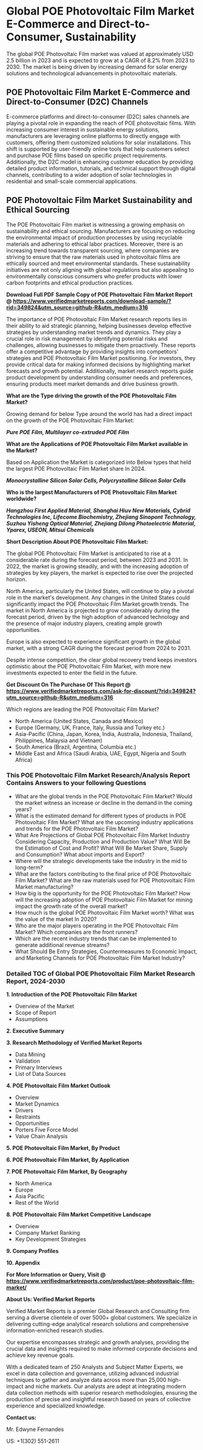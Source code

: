 <h1>Global POE Photovoltaic Film Market E-Commerce and Direct-to-Consumer, Sustainability</h1><p class=""><p>The global POE Photovoltaic Film market was valued at approximately USD 2.5 billion in 2023 and is expected to grow at a CAGR of 8.2% from 2023 to 2030. The market is being driven by increasing demand for solar energy solutions and technological advancements in photovoltaic materials.</p><h2>POE Photovoltaic Film Market E-Commerce and Direct-to-Consumer (D2C) Channels</h2><p>E-commerce platforms and direct-to-consumer (D2C) sales channels are playing a pivotal role in expanding the reach of POE photovoltaic films. With increasing consumer interest in sustainable energy solutions, manufacturers are leveraging online platforms to directly engage with customers, offering them customized solutions for solar installations. This shift is supported by user-friendly online tools that help customers select and purchase POE films based on specific project requirements. Additionally, the D2C model is enhancing customer education by providing detailed product information, tutorials, and technical support through digital channels, contributing to a wider adoption of solar technologies in residential and small-scale commercial applications.</p><h2>POE Photovoltaic Film Market Sustainability and Ethical Sourcing</h2><p>The POE Photovoltaic Film market is witnessing a growing emphasis on sustainability and ethical sourcing. Manufacturers are focusing on reducing the environmental impact of production processes by using recyclable materials and adhering to ethical labor practices. Moreover, there is an increasing trend towards transparent sourcing, where companies are striving to ensure that the raw materials used in photovoltaic films are ethically sourced and meet environmental standards. These sustainability initiatives are not only aligning with global regulations but also appealing to environmentally conscious consumers who prefer products with lower carbon footprints and ethical production practices.</p></p><p class=""><strong>Download Full PDF Sample Copy of POE Photovoltaic Film Market Report @ <a href="https://www.verifiedmarketreports.com/download-sample/?rid=349824&utm_source=github-R&utm_medium=316" target="_blank">https://www.verifiedmarketreports.com/download-sample/?rid=349824&utm_source=github-R&utm_medium=316</a></strong></p><p>The importance of&nbsp;POE Photovoltaic Film Market research reports lies in their ability to aid strategic planning, helping businesses develop effective strategies by understanding market trends and dynamics. They play a crucial role in risk management by identifying potential risks and challenges, allowing businesses to mitigate them proactively. These reports offer a competitive advantage by providing insights into competitors' strategies and POE Photovoltaic Film Market positioning. For investors, they provide critical data for making informed decisions by highlighting market forecasts and growth potential. Additionally, market research reports guide product development by understanding consumer needs and preferences, ensuring products meet market demands and drive business growth.</p><p><strong>What are the&nbsp;Type driving the growth of the POE Photovoltaic Film Market?</strong></p><p id="" class="">Growing demand for below Type around the world has had a direct impact on the growth of the POE Photovoltaic Film Market:</p><p class=""><em><strong>Pure POE Film, Multilayer co-extruded POE Film</strong></em></p><p class=""><strong>What are the&nbsp;Applications&nbsp;of POE Photovoltaic Film Market available in the Market?</strong></p><p id="" class="">Based on Application the Market is categorized into Below types that held the largest POE Photovoltaic Film Market share In 2024.</p><p class=""><em><strong>Monocrystalline Silicon Solar Cells, Polycrystalline Silicon Solar Cells</strong></em></p><p class=""><strong>Who is the largest Manufacturers of POE Photovoltaic Film Market worldwide?</strong></p><p><em><strong>Hangzhou First Applied Material, Shanghai Hiuv New Materials, Cybrid Technologies Inc, Lifecome Biochemistry, Zhejiang Sinopont Technology, Suzhou Yisheng Optical Material, Zhejiang Dilong Photoelectric Material, Yparex, USEON, Mitsui Chemicals</strong></em></p><p id="" class=""><strong>Short Description About POE Photovoltaic Film Market:</strong></p><p>The global POE Photovoltaic Film Market is anticipated to rise at a considerable rate during the forecast period, between 2023 and 2031. In 2022, the market is growing steadily, and with the increasing adoption of strategies by key players, the market is expected to rise over the projected horizon.</p><p>North America, particularly the United States, will continue to play a pivotal role in the market's development. Any changes in the United States could significantly impact the POE Photovoltaic Film Market growth trends. The market in North America is projected to grow considerably during the forecast period, driven by the high adoption of advanced technology and the presence of major industry players, creating ample growth opportunities.</p><p>Europe is also expected to experience significant growth in the global market, with a strong CAGR during the forecast period from 2024 to 2031.</p><p>Despite intense competition, the clear global recovery trend keeps investors optimistic about the POE Photovoltaic Film Market, with more new investments expected to enter the field in the future.</p><p id="" class=""><strong>Get Discount On The Purchase Of This Report @ <a href="https://www.verifiedmarketreports.com/ask-for-discount/?rid=349824?utm_source=github-R&utm_medium=316" target="_blank">https://www.verifiedmarketreports.com/ask-for-discount/?rid=349824?utm_source=github-R&utm_medium=316</a></strong></p><p class="">Which regions are leading the POE Photovoltaic Film Market?</p><ul><li>North America (United States, Canada and Mexico)</li><li>Europe (Germany, UK, France, Italy, Russia and Turkey etc.)</li><li>Asia-Pacific (China, Japan, Korea, India, Australia, Indonesia, Thailand, Philippines, Malaysia and Vietnam)</li><li>South America (Brazil, Argentina, Columbia etc.)</li><li>Middle East and Africa (Saudi Arabia, UAE, Egypt, Nigeria and South Africa)</li></ul><h3 id="" class="">This POE Photovoltaic Film Market Research/Analysis Report Contains Answers to your following Questions</h3><ul><li>What are the global trends in the POE Photovoltaic Film Market? Would the market witness an increase or decline in the demand in the coming years?</li><li>What is the estimated demand for different types of products in POE Photovoltaic Film Market? What are the upcoming industry applications and trends for the POE Photovoltaic Film Market?</li><li>What Are Projections of Global POE Photovoltaic Film Market Industry Considering Capacity, Production and Production Value? What Will Be the Estimation of Cost and Profit? What Will Be Market Share, Supply and Consumption? What about imports and Export?</li><li>Where will the strategic developments take the industry in the mid to long-term?</li><li>What are the factors contributing to the final price of POE Photovoltaic Film Market? What are the raw materials used for POE Photovoltaic Film Market manufacturing?</li><li>How big is the opportunity for the POE Photovoltaic Film Market? How will the increasing adoption of POE Photovoltaic Film Market for mining impact the growth rate of the overall market?</li><li>How much is the global POE Photovoltaic Film Market worth? What was the value of the market In 2020?</li><li>Who are the major players operating in the POE Photovoltaic Film Market? Which companies are the front runners?</li><li>Which are the recent industry trends that can be implemented to generate additional revenue streams?</li><li>What Should Be Entry Strategies, Countermeasures to Economic Impact, and Marketing Channels for POE Photovoltaic Film Market Industry?</li></ul><h3 id="" class="">Detailed TOC of Global POE Photovoltaic Film Market Research Report, 2024-2030</h3><p id="" class=""><strong>1. Introduction of the POE Photovoltaic Film Market</strong></p><ul><li>Overview of the Market</li><li>Scope of Report</li><li>Assumptions</li></ul><p id="" class=""><strong>2. Executive Summary</strong></p><p id="" class=""><strong>3. Research Methodology of Verified Market Reports</strong></p><ul><li>Data Mining</li><li>Validation</li><li>Primary Interviews</li><li>List of Data Sources</li></ul><p id="" class=""><strong>4. POE Photovoltaic Film Market Outlook</strong></p><ul><li>Overview</li><li>Market Dynamics</li><li>Drivers</li><li>Restraints</li><li>Opportunities</li><li>Porters Five Force Model</li><li>Value Chain Analysis</li></ul><p id="" class=""><strong>5. POE Photovoltaic Film Market, By Product</strong></p><p id="" class=""><strong>6. POE Photovoltaic Film Market, By Application</strong></p><p id="" class=""><strong>7. POE Photovoltaic Film Market, By Geography</strong></p><ul><li>North America</li><li>Europe</li><li>Asia Pacific</li><li>Rest of the World</li></ul><p id="" class=""><strong>8. POE Photovoltaic Film Market Competitive Landscape</strong></p><ul><li>Overview</li><li>Company Market Ranking</li><li>Key Development Strategies</li></ul><p id="" class=""><strong>9. Company Profiles</strong></p><p id="" class=""><strong>10. Appendix</strong></p><p id="" class=""><strong>For More Information or Query, Visit @ <a href="https://www.verifiedmarketreports.com/product/poe-photovoltaic-film-market/" target="_blank">https://www.verifiedmarketreports.com/product/poe-photovoltaic-film-market/</a></strong></p><p id="" class=""><strong>About Us: Verified Market Reports</strong></p><p id="" class="">Verified Market Reports is a premier Global Research and Consulting firm serving a diverse clientele of over 5000+ global customers. We specialize in delivering cutting-edge analytical research solutions and comprehensive information-enriched research studies.</p><p id="" class="">Our expertise encompasses strategic and growth analyses, providing the crucial data and insights required to make informed corporate decisions and achieve key revenue goals.</p><p id="" class="">With a dedicated team of 250 Analysts and Subject Matter Experts, we excel in data collection and governance, utilizing advanced industrial techniques to gather and analyze data across more than 25,000 high-impact and niche markets. Our analysts are adept at integrating modern data collection methods with superior research methodologies, ensuring the production of precise and insightful research based on years of collective experience and specialized knowledge.</p><p id="" class=""><strong>Contact us:</strong></p><p id="" class="">Mr. Edwyne Fernandes</p><p id="" class="">US: +1(302) 551-2611</p>